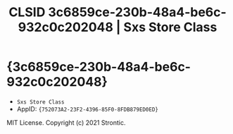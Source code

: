 ﻿---
title: "CLSID 3c6859ce-230b-48a4-be6c-932c0c202048 | Sxs Store Class"
excerpt: What is COM-Object CLSID 3c6859ce-230b-48a4-be6c-932c0c202048?
---

# {3c6859ce-230b-48a4-be6c-932c0c202048}

* `Sxs Store Class`
* AppID: `{752073A2-23F2-4396-85F0-8FDB879ED0ED}`

MIT License. Copyright (c) 2021 Strontic.


